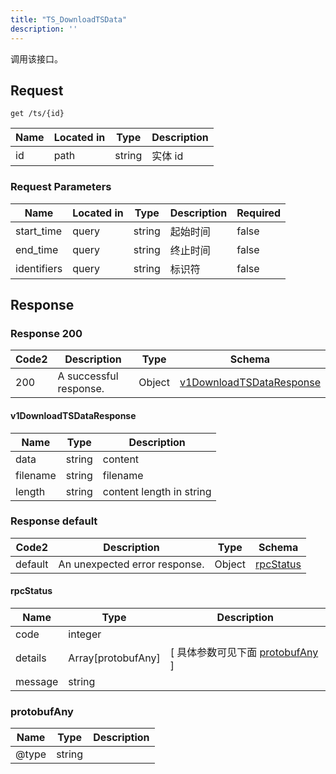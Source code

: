 ```yaml
---
title: "TS_DownloadTSData"
description: ''
---
```

调用该接口。

## Request


```
get /ts/{id}
```

| Name | Located in | Type | Description | 
| ---- | ---------- | ----------- | ----------- | 
| id | path | string | 实体 id |  

###  Request Parameters

| Name | Located in | Type | Description |  Required |
| ---- | ---------- | ----------- | ----------- |  ---- |
| start_time | query | string | 起始时间 |  false |
| end_time | query | string | 终止时间 |  false |
| identifiers | query | string | 标识符 |  false |

## Response

### Response  200 
| Code2 | Description | Type | Schema |
| ---- | ----------- | ------ | ------ |
| 200 | A successful response. | Object | [v1DownloadTSDataResponse](#v1DownloadTSDataResponse) |

#### v1DownloadTSDataResponse

| Name | Type | Description | 
| ---- | ---- | ----------- |     
| data | string | content |      
| filename | string | filename |      
| length | string | content length in string |   



### Response  default 
| Code2 | Description | Type | Schema |
| ---- | ----------- | ------ | ------ |
| default | An unexpected error response. | Object | [rpcStatus](#rpcStatus) |

#### rpcStatus

| Name | Type | Description | 
| ---- | ---- | ----------- |     
| code | integer |  |          
| details | Array[protobufAny] |  [ 具体参数可见下面 [protobufAny](#protobufAny) ] |       
| message | string |  |   

### protobufAny
| Name | Type | Description | 
| ---- | ---- | ----------- |     
| @type | string |  |   




